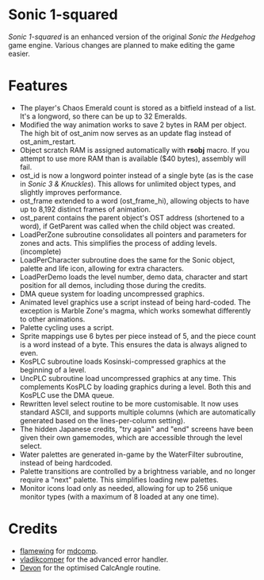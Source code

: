 # Sonic 1-squared

_Sonic 1-squared_ is an enhanced version of the original _Sonic the Hedgehog_ game engine. Various changes are planned to make editing the game easier.

# Features
* The player's Chaos Emerald count is stored as a bitfield instead of a list. It's a longword, so there can be up to 32 Emeralds.
* Modified the way animation works to save 2 bytes in RAM per object. The high bit of ost_anim now serves as an update flag instead of ost_anim_restart.
* Object scratch RAM is assigned automatically with __rsobj__ macro. If you attempt to use more RAM than is available ($40 bytes), assembly will fail.
* ost_id is now a longword pointer instead of a single byte (as is the case in _Sonic 3 & Knuckles_). This allows for unlimited object types, and slightly improves performance.
* ost_frame extended to a word (ost_frame_hi), allowing objects to have up to 8,192 distinct frames of animation.
* ost_parent contains the parent object's OST address (shortened to a word), if GetParent was called when the child object was created.
* LoadPerZone subroutine consolidates all pointers and parameters for zones and acts. This simplifies the process of adding levels. (incomplete)
* LoadPerCharacter subroutine does the same for the Sonic object, palette and life icon, allowing for extra characters.
* LoadPerDemo loads the level number, demo data, character and start position for all demos, including those during the credits.
* DMA queue system for loading uncompressed graphics.
* Animated level graphics use a script instead of being hard-coded. The exception is Marble Zone's magma, which works somewhat differently to other animations.
* Palette cycling uses a script.
* Sprite mappings use 6 bytes per piece instead of 5, and the piece count is a word instead of a byte. This ensures the data is always aligned to even.
* KosPLC subroutine loads Kosinski-compressed graphics at the beginning of a level.
* UncPLC subroutine load uncompressed graphics at any time. This complements KosPLC by loading graphics during a level. Both this and KosPLC use the DMA queue.
* Rewritten level select routine to be more customisable. It now uses standard ASCII, and supports multiple columns (which are automatically generated based on the lines-per-column setting).
* The hidden Japanese credits, "try again" and "end" screens have been given their own gamemodes, which are accessible through the level select.
* Water palettes are generated in-game by the WaterFilter subroutine, instead of being hardcoded.
* Palette transitions are controlled by a brightness variable, and no longer require a "next" palette. This simplifies loading new palettes.
* Monitor icons load only as needed, allowing for up to 256 unique monitor types (with a maximum of 8 loaded at any one time).

# Credits
* [flamewing](https://github.com/flamewing) for [mdcomp](https://github.com/flamewing/mdcomp).
* [vladikcomper](https://github.com/vladikcomper) for the advanced error handler.
* [Devon](https://github.com/Ralakimus) for the optimised CalcAngle routine.